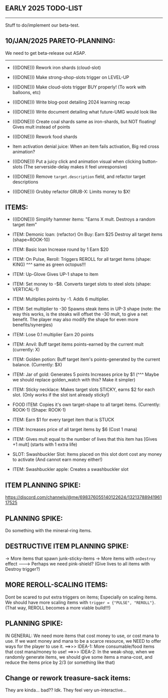 

## EARLY 2025 TODO-LIST
------------
Stuff to do/implement our beta-test.


## 10/JAN/2025 PARETO-PLANNING:
We need to get beta-release out ASAP.


------------


- (((DONE))) Rework iron shards (cloud-slot)


- (((DONE))) Make strong-shop-slots trigger on LEVEL-UP


- (((DONE))) Make cloud-slots trigger BUY properly! (To work with balloons, etc)


- (((DONE))) Write blog-post detailing 2024 learning recap
- (((DONE))) Write document detailing what future-UMG would look like


- (((DONE))) Create coal shards
same as iron-shards, but NOT floating! Gives mult instead of points


- (((DONE))) Rework food shards


- Item activation denial juice:
When an item fails activation, Big red cross animation?


- (((DONE))) Put a juicy click and animation visual when clicking button-slots
    (The serverside-delay makes it feel unresponsive)


- (((DONE))) Remove `target.description` field, and refactor target descriptions


- (((DONE))) Grubby refactor  GRUB-X: Limits money to $X!




## ITEMS:


- (((DONE))) Simplify hammer items: 
"Earns X mult. Destroys a random target item"


- ITEM: Demonic loan: (refactor)
On Buy: Earn $25
Destroy all target items
(shape=ROOK-10)

- ITEM: Basic loan
Increase round by 1
Earn $20

- ITEM: 
On Pulse, Reroll:
Triggers REROLL for all target items
(shape: KING)
^^^ same as green octopus!!!

- ITEM: Up-Glove
Gives UP-1 shape to item

- ITEM:
Set money to -$8.
Converts target slots to steel slots
(shape: VERTICAL-1)

- ITEM:
Multiplies points by -1. 
Adds 6 multiplier.

- ITEM:
Set multiplier to -30
Spawns steak items in UP-3 shape
(note: the way this works, is the steaks will offset the -30 mult, to give a net benefit. The player may also modify the shape for even more benefits/synergies)

- ITEM:
Lose 0.1 multiplier
Earn 20 points


- ITEM: Anvil:
Buff target items points-earned by the current mult (currently: X)

- ITEM: Golden potion:
Buff target item's points-generated by the current balance.
(Currently: $X)


- ITEM: Jar of gold:
Generates 5 points
Increases price by $1
(^^^ Maybe we should replace golden_watch with this? Make it simpler)


- ITEM: Sticky necklace:
Makes target slots STICKY, earns $2 for each slot.
(Only works if the slot isnt already sticky!)

- FOOD ITEM:  Copies it's own target-shape to all target items.
(Currently: ROOK-1)
(Shape: ROOK-1)

- ITEM: Earn $1 for every target item that is STUCK

- ITEM: Increases price of all target items by $6 (Cost 1 mana)

- ITEM:
Gives mult equal to the number of lives that this item has
[Gives +1 mult]
(starts with 1 extra life)

- SLOT: Swashbuckler Slot:
Items placed on this slot dont cost any money to activate (And cannot earn money either!)

- ITEM: Swashbuckler apple: Creates a swashbuckler slot



## ITEM PLANNING SPIKE:
https://discord.com/channels/@me/698376055140122624/1321378894196117525






## PLANNING SPIKE:
Do something with the mineral-ring items.



## DESTRUCTIVE ITEM PLANNING SPIKE:
-> More items that spawn junk-sticky-items
-> More items with `onDestroy` effect
---> Perhaps we need pink-shield? (Give lives to all items with Destroy trigger?)



## MORE REROLL-SCALING ITEMS:
Dont be scared to put extra triggers on items; 
Especially on scaling items.
We should have more scaling items with `trigger = {"PULSE", "REROLL"}`.
(That way, REROLL becomes a more viable build!!!)



## PLANNING SPIKE:
IN GENERAL: We need more items that cost money to use, or cost mana to use.
If we want money and mana to be a scarce resource, we NEED to offer ways for the player to use it.
==>>>
IDEA-1:
More consumable/food items that cost mana/money to use!
==>>>
IDEA-2:
In the weak-shop, when we randomly generate items, we should give some items a mana-cost, and reduce the items price by 2/3 (or something like that) 



## Change or rework treasure-sack items:
They are kinda... bad?? Idk. They feel very un-interactive...



